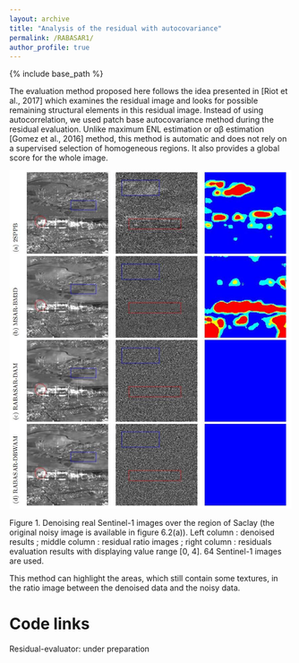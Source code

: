 ```yaml
---
layout: archive
title: "Analysis of the residual with autocovariance"
permalink: /RABASAR1/
author_profile: true
---
```


{% include base_path %}

The evaluation method proposed here follows the idea presented in [Riot et al., 2017]
which examines the residual image and looks for possible remaining structural elements
in this residual image. Instead of using autocorrelation, we used patch base autocovariance method during the residual evaluation.
Unlike maximum ENL estimation or αβ estimation [Gomez
et al., 2016] method, this method is automatic and does not rely on a supervised
selection of homogeneous regions. It also provides a global score for the whole image.


![changeAreaDetection](/images/residualEvaluation1.jpg)

Figure 1. Denoising real Sentinel-1 images over the region of Saclay (the original noisy
image is available in figure 6.2(a)). Left column : denoised results ; middle column : residual
ratio images ; right column : residuals evaluation results with displaying value range [0, 4].
64 Sentinel-1 images are used.


This method can highlight the areas, which still contain some textures, in the ratio image between the denoised data and the noisy data.


Code links
======
Residual-evaluator: under preparation
